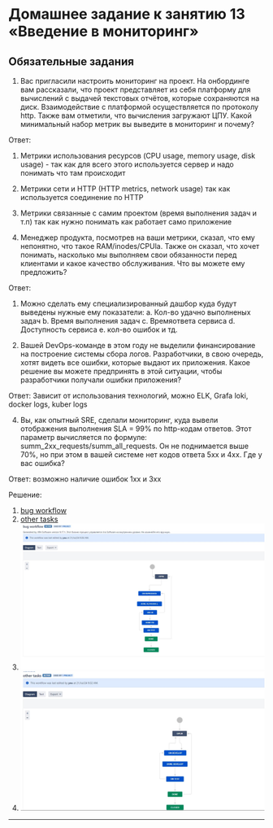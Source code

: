 # Домашнее задание к занятию 13 «Введение в мониторинг»


## Обязательные задания

1. Вас пригласили настроить мониторинг на проект. На онбординге вам рассказали, что проект представляет из себя платформу для вычислений с выдачей текстовых отчётов, которые сохраняются на диск. 
Взаимодействие с платформой осуществляется по протоколу http. Также вам отметили, что вычисления загружают ЦПУ. Какой минимальный набор метрик вы выведите в мониторинг и почему?

 Ответ: 
 1. Метрики использования ресурсов (CPU usage, memory usage, disk usage) - так как для всего этого используется сервер и надо понимать что там происходит
 2. Метрики сети и HTTP (HTTP metrics, network usage) так как используется соединение по HTTP
 3. Метрики связанные с самим проектом (время выполнения задач и т.п) так как нужно понимать как работает само приложение

2. Менеджер продукта, посмотрев на ваши метрики, сказал, что ему непонятно, что такое RAM/inodes/CPUla. Также он сказал, что хочет понимать, насколько мы выполняем свои обязанности перед клиентами и какое качество обслуживания. Что вы можете ему предложить?

Ответ:
 1. Можно сделать ему специализированный дашбор куда будут выведены нужные ему показатели:
    а. Кол-во удачно выполненых задач
    b. Время выполнения задач
    с. Времяответа сервиса
    d. Доступность сервиса
    е. кол-во ошибок и тд.

3. Вашей DevOps-команде в этом году не выделили финансирование на построение системы сбора логов. Разработчики, в свою очередь, хотят видеть все ошибки, которые выдают их приложения. Какое решение вы можете предпринять в этой ситуации, чтобы разработчики получали ошибки приложения?

Ответ: Зависит от использования технологий, можно ELK, Grafa loki, docker logs, kuber logs 

4. Вы, как опытный SRE, сделали мониторинг, куда вывели отображения выполнения SLA = 99% по http-кодам ответов. 
Этот параметр вычисляется по формуле: summ_2xx_requests/summ_all_requests. Он не поднимается выше 70%, но при этом в вашей системе нет кодов ответа 5xx и 4xx. Где у вас ошибка?

Ответ: возможно наличие ошибок 1хх и 3хх

Решение:
1. [bug workflow](https://github.com/zitrax1/devops-netology/blob/main/hw-9/bug-workflow.xml)
2. [other tasks](https://github.com/zitrax1/devops-netology/blob/main/hw-9/other-tasks.xml)
3. ![screenshot-1](https://github.com/zitrax1/devops-netology/blob/main/hw-9/img/hw_1.1.jpg)
4. ![screenshot-2](https://github.com/zitrax1/devops-netology/blob/main/hw-9/img/hw_1.2.jpg)
---